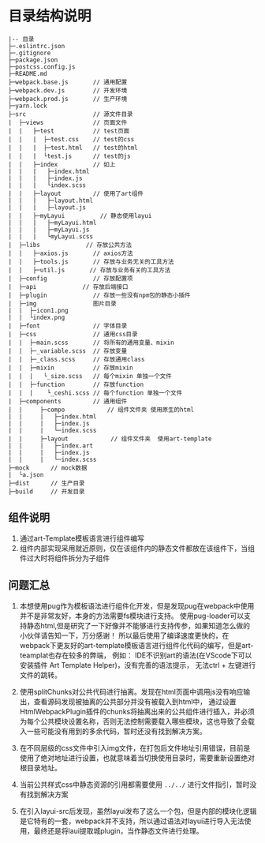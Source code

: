 <!--
 * @name: 文件
 * @Author: Haojin Sun
 * @Date: 2020-01-23 12:53:04
 * @LastEditors  : Haojin Sun
 * @LastEditTime : 2020-01-26 19:24:59
 -->
# 目录结构说明
```
|-- 目录
├─.eslintrc.json        
├─.gitignore            
├─package.json
├─postcss.config.js
├─README.md
├─webpack.base.js       // 通用配置
├─webpack.dev.js        // 开发环境
├─webpack.prod.js       // 生产环境
├─yarn.lock
├─src                   // 源文件目录
|  ├─views              // 页面文件
|  |   ├─test           // test页面
|  |   |  ├─test.css    // test的css
|  |   |  ├─test.html   // test的html
|  |   |  └test.js      // test的js
|  |   ├─index          // 如上
|  |   |   ├─index.html
|  |   |   ├─index.js
|  |   |   └index.scss
|  |   ├─layout         // 使用了art组件
|  |   |   ├─layout.html
|  |   |   ├─layout.js
|  |   ├─myLayui          // 静态使用layui
|  |   |   ├─myLayui.html
|  |   |   ├─myLayui.js
|  |   |   └myLayui.scss
|  ├─libs             // 存放公共方法
|  |   ├─axios.js       // axios方法
|  |   ├─tools.js       // 存放与业务无关的工具方法
|  |   ├─util.js       // 存放与业务有关的工具方法
|  ├─config             // 存放配置项
|  ├─api             // 存放后端接口
|  ├─plugin             // 存放一些没有npm包的静态小插件
|  ├─img                图片目录
|  |  ├─icon1.png       
|  |  └index.png
|  ├─font               // 字体目录
|  ├─css                // 通用css目录
|  |  ├─main.scss       // 将所有的通用变量、mixin
|  |  ├─_variable.scss  // 存放变量
|  |  ├─_class.scss     // 存放通用class
|  |  ├─mixin           // 存放mixin
|  |  |   └_size.scss   // 每个mixin 单独一个文件
|  |  ├─function        // 存放function
|  |  |    └_ceshi.scss // 每个function 单独一个文件
|  ├─components         // 通用组件
|  |     ├─compo            // 组件文件夹 使用原生的html
|  |     |   ├─index.html
|  |     |   ├─index.js
|  |     |   └─index.scss
|  |     ├─layout            // 组件文件夹  使用art-template
|  |     |   ├─index.art
|  |     |   ├─index.js
|  |     |   └─index.scss
├─mock      // mock数据
|  └a.json
├─dist      // 生产目录
├─build     // 开发目录
```

## 组件说明
1. 通过art-Template模板语言进行组件编写
2. 组件内部实现采用就近原则，仅在该组件内的静态文件都放在该组件下，当组件过大时将组件拆分为子组件

## 问题汇总
1. 本想使用pug作为模板语法进行组件化开发，但是发现pug在webpack中使用并不是非常友好，本身的方法需要fs模块进行支持。
使用pug-loader可以支持静态html,但是研究了一下好像并不能够进行支持传参，如果知道怎么做的小伙伴请告知一下，万分感谢！
所以最后使用了编译速度更快的，在webpack下更友好的art-template模板语言进行组件化代码的编写，但是art-teamplat也存在较多的弊端，
例如： IDE不识别art的语法(在VScode下可以安装插件 Art Template Helper)，没有完善的语法提示， 无法ctrl + 左键进行文件的跳转。

2. 使用splitChunks对公共代码进行抽离。发现在html页面中调用js没有响应输出，查看源码发现被抽离的公共部分并没有被载入到html中，
通过设置HtmlWebpackPlugin插件的chunks将抽离出来的公共组件进行插入，并必须为每个公共模块设置名称，否则无法控制需要载入哪些模块，这也导致了会载入一些可能没有用到的多余代码，暂时还没有找到解决方案。

3. 在不同层级的css文件中引入img文件，在打包后文件地址引用错误，目前是使用了绝对地址进行设置，也就意味着当切换使用目录时，需要重新设置绝对根目录地址。

4. 当前公共样式css中静态资源的引用都需要使用 ``` ../../ ``` 进行文件指引，暂时没有找到解决方案

5. 在引入layui-src后发现，虽然layui发布了这么一个包，但是内部的模块化逻辑是它特有的一套，webpack并不支持，所以通过语法对layui进行导入无法使用，最终还是将laui提取城plugin，当作静态文件进行处理。
